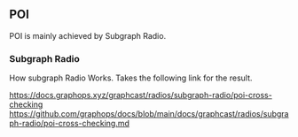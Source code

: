 ## POI
POI is mainly achieved by Subgraph Radio.

### Subgraph Radio
How subgraph Radio Works. Takes the following link for the result.

https://docs.graphops.xyz/graphcast/radios/subgraph-radio/poi-cross-checking
https://github.com/graphops/docs/blob/main/docs/graphcast/radios/subgraph-radio/poi-cross-checking.md

